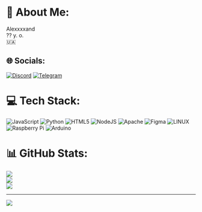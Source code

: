 # 💫 About Me:
Alexxxxand<br>?? y. o.<br>🇺🇦

## 🌐 Socials:
[![Discord](https://img.shields.io/badge/Discord-%237289DA.svg?logo=discord&logoColor=white)](https://discord.gg/alexxxxand) 
[![Telegram](https://img.shields.io/badge/Telegram-2CA5E0?style=flat-squeare&logo=telegram&logoColor=white)](https://t.me/alexxxxand)

# 💻 Tech Stack:
![JavaScript](https://img.shields.io/badge/javascript-%23323330.svg?style=for-the-badge&logo=javascript&logoColor=%23F7DF1E) ![Python](https://img.shields.io/badge/python-3670A0?style=for-the-badge&logo=python&logoColor=ffdd54) ![HTML5](https://img.shields.io/badge/html5-%23E34F26.svg?style=for-the-badge&logo=html5&logoColor=white) ![NodeJS](https://img.shields.io/badge/node.js-6DA55F?style=for-the-badge&logo=node.js&logoColor=white) ![Apache](https://img.shields.io/badge/apache-%23D42029.svg?style=for-the-badge&logo=apache&logoColor=white) 	![Figma](https://img.shields.io/badge/figma-%23F24E1E.svg?style=for-the-badge&logo=figma&logoColor=white) ![LINUX](https://img.shields.io/badge/Linux-FCC624?style=for-the-badge&logo=linux&logoColor=black) ![Raspberry Pi](https://img.shields.io/badge/-RaspberryPi-C51A4A?style=for-the-badge&logo=Raspberry-Pi) ![Arduino](https://img.shields.io/badge/-Arduino-00979D?style=for-the-badge&logo=Arduino&logoColor=white)
# 📊 GitHub Stats:
![](https://github-readme-stats.vercel.app/api?username=Alexxxxand&theme=dark&hide_border=false&include_all_commits=false&count_private=false)<br/>
![](https://github-readme-streak-stats.herokuapp.com/?user=Alexxxxand&theme=dark&hide_border=false)<br/>
![](https://github-readme-stats.vercel.app/api/top-langs/?username=Alexxxxand&theme=dark&hide_border=false&include_all_commits=false&count_private=false&layout=compact)

---
[![](https://visitcount.itsvg.in/api?id=Alexxxxand&icon=0&color=0)](https://visitcount.itsvg.in)

<!-- Proudly created with GPRM ( https://gprm.itsvg.in ) -->
